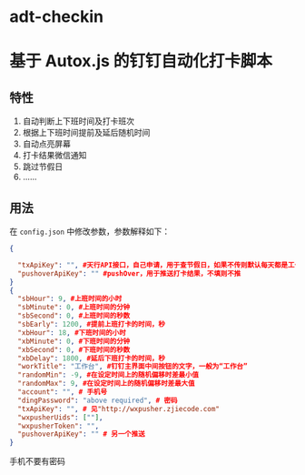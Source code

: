 # adt-checkin
# 基于 Autox.js 的钉钉自动化打卡脚本

## 特性

1. 自动判断上下班时间及打卡班次
2. 根据上下班时间提前及延后随机时间
3. 自动点亮屏幕
4. 打卡结果微信通知
5. 跳过节假日
6. ......

## 用法

在 `config.json` 中修改参数，参数解释如下：

```json
{

  "txApiKey": "", #天行API接口，自己申请，用于查节假日，如果不传则默认每天都是工作日
  "pushoverApiKey": "" #pushOver，用于推送打卡结果，不填则不推
}
{
  "sbHour": 9, #上班时间的小时
  "sbMinute": 0, #上班时间的分钟
  "sbSecond": 0, #上班时间的秒数
  "sbEarly": 1200, #提前上班打卡的时间，秒
  "xbHour": 18, #下班时间的小时
  "xbMinute": 0, #下班时间的分钟
  "xbSecond": 0, #下班时间的秒数
  "xbDelay": 1800, #延后下班打卡的时间，秒
  "workTitle": "工作台", #钉钉主界面中间按钮的文字，一般为“工作台”
  "randomMin": -9, #在设定时间上的随机偏移时差最小值
  "randomMax": 9, #在设定时间上的随机偏移时差最大值
  "account": "", # 手机号
  "dingPassword": "above required", # 密码
  "txApiKey": "", # 见"http://wxpusher.zjiecode.com"
  "wxpusherUids": [""],
  "wxpusherToken": "",
  "pushoverApiKey": "" # 另一个推送
}
```

手机不要有密码
